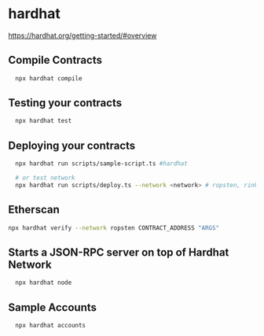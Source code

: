 # hardhat
https://hardhat.org/getting-started/#overview

## Compile Contracts
```zsh
  npx hardhat compile
```

## Testing your contracts
```zsh
  npx hardhat test
```

## Deploying your contracts
```zsh
  npx hardhat run scripts/sample-script.ts #hardhat

  # or test network
  npx hardhat run scripts/deploy.ts --network <network> # ropsten, rinkeby, kovan, gorli
```

## Etherscan
```zsh
npx hardhat verify --network ropsten CONTRACT_ADDRESS "ARGS"
```

## Starts a JSON-RPC server on top of Hardhat Network
```zsh
  npx hardhat node
```

## Sample Accounts
```zsh
  npx hardhat accounts
```
